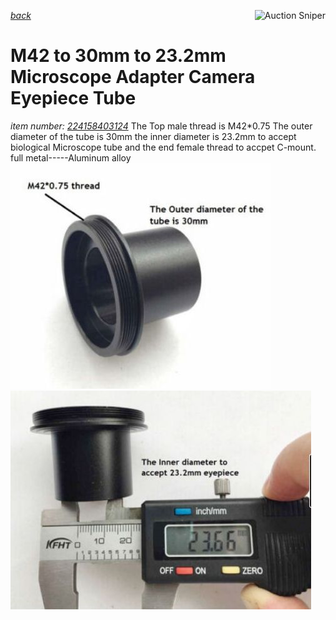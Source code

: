 *[back](./)*
<a href="https://www.gixen.com/index.php" name="9e092736783d0da1dfd8413d57d10faf" target="_blank" >
<img align=right src="https://www.gixen.com/images/gixenlink.gif" border="0" alt="Auction Sniper" title="Auction Sniper">
</a>

# M42 to 30mm to 23.2mm Microscope Adapter Camera Eyepiece Tube
 *item number: [224158403124](https://www.ebay.com/itm/224158403124)*
The Top male thread is M42*0.75
The outer diameter of the tube is 30mm
the inner diameter is 23.2mm to accept biological Microscope tube
and the end female thread to accpet C-mount.
full metal-----Aluminum alloy
![](Images/M42-30mm.jpg) &nbsp; ![](Images/M42-23.2mm.jpg) 
